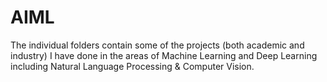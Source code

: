 # AIML

The individual folders contain some of the projects (both academic and industry) I have done in the areas of Machine Learning and Deep Learning including Natural Language Processing & Computer Vision.
